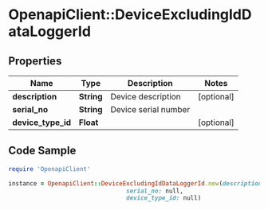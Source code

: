 # OpenapiClient::DeviceExcludingIdDataLoggerId

## Properties

Name | Type | Description | Notes
------------ | ------------- | ------------- | -------------
**description** | **String** | Device description | [optional] 
**serial_no** | **String** | Device serial number | 
**device_type_id** | **Float** |  | [optional] 

## Code Sample

```ruby
require 'OpenapiClient'

instance = OpenapiClient::DeviceExcludingIdDataLoggerId.new(description: null,
                                 serial_no: null,
                                 device_type_id: null)
```



